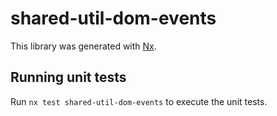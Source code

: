 # shared-util-dom-events

This library was generated with [Nx](https://nx.dev).

## Running unit tests

Run `nx test shared-util-dom-events` to execute the unit tests.
